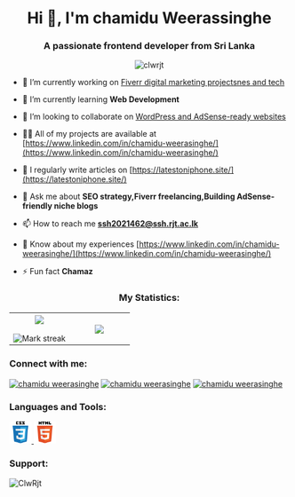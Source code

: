 <h1 align="center">Hi 👋, I'm chamidu Weerassinghe</h1>
<h3 align="center">A passionate frontend developer from Sri Lanka</h3>

<p align="center"> <img src="https://komarev.com/ghpvc/?username=clwrjt&label=Profile%20views&color=0e75b6&style=flat" alt="clwrjt" /> </p>

- 🔭 I’m currently working on [Fiverr digital marketing projectsnes and tech](https://www.fiverr.com/s/gDw20rv)

- 🌱 I’m currently learning **Web Development**

- 👯 I’m looking to collaborate on [WordPress and AdSense-ready websites](https://latestoniphone.site/)

- 👨‍💻 All of my projects are available at [https://www.linkedin.com/in/chamidu-weerasinghe/](https://www.linkedin.com/in/chamidu-weerasinghe/)

- 📝 I regularly write articles on [https://latestoniphone.site/](https://latestoniphone.site/)

- 💬 Ask me about **SEO strategy,Fiverr freelancing,Building AdSense-friendly niche blogs**

- 📫 How to reach me **ssh2021462@ssh.rjt.ac.lk**

- 📄 Know about my experiences [https://www.linkedin.com/in/chamidu-weerasinghe/](https://www.linkedin.com/in/chamidu-weerasinghe/)

- ⚡ Fun fact **Chamaz**
<h3 align="center">My Statistics:</h3>
<p align="center">
<table align="center">
<tr border="none">
<td width="50%" align="center">
  
  <img  align="center"  src="https://github-readme-stats.vercel.app/api?username=ClwRjt&theme=dark&show_icons=true&count_private=true" />
  <br></br>
  <img  title="🔥 Get streak stats for your profile at git.io/streak-stats" alt="Mark streak" src="https://github-readme-streak-stats.herokuapp.com/?user=ClwRjt&theme=dark&hide_border=false" /> 
</td>
<td width="50%" align="center">

  <img  align="center"  src="https://github-readme-stats.anuraghazra1.vercel.app/api/top-langs/?username=ClwRjt&theme=dark&hide_border=false&no-bg=true&no-frame=true&langs_count=10"/>
  
  </td>
</tr>
</table>


<h3 align="left">Connect with me:</h3>
<p align="left">
<a href="https://twitter.com/chamidu weerasinghe" target="blank"><img align="center" src="https://raw.githubusercontent.com/rahuldkjain/github-profile-readme-generator/master/src/images/icons/Social/twitter.svg" alt="chamidu weerasinghe" height="30" width="40" /></a>
<a href="https://linkedin.com/in/chamidu weerasinghe" target="blank"><img align="center" src="https://raw.githubusercontent.com/rahuldkjain/github-profile-readme-generator/master/src/images/icons/Social/linked-in-alt.svg" alt="chamidu weerasinghe" height="30" width="40" /></a>
<a href="https://fb.com/chamidu weerasinghe" target="blank"><img align="center" src="https://raw.githubusercontent.com/rahuldkjain/github-profile-readme-generator/master/src/images/icons/Social/facebook.svg" alt="chamidu weerasinghe" height="30" width="40" /></a>
</p>

<h3 align="left">Languages and Tools:</h3>
<p align="left"> <a href="https://www.w3schools.com/css/" target="_blank" rel="noreferrer"> <img src="https://raw.githubusercontent.com/devicons/devicon/master/icons/css3/css3-original-wordmark.svg" alt="css3" width="40" height="40"/> </a> <a href="https://www.w3.org/html/" target="_blank" rel="noreferrer"> <img src="https://raw.githubusercontent.com/devicons/devicon/master/icons/html5/html5-original-wordmark.svg" alt="html5" width="40" height="40"/> </a> </p>

<h3 align="left">Support:</h3>
<p><a href="https://www.buymeacoffee.com/ClwRjt"> <img align="left" src="https://cdn.buymeacoffee.com/buttons/v2/default-yellow.png" height="50" width="210" alt="ClwRjt" /></a></p><br><br>
